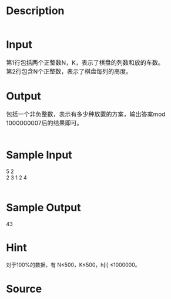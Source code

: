 
# Description

<div class="content"><p><img alt="" src="source/bzoj/2616/img/aHR0cHM6Ly9seWRzeS5jb20vSnVkZ2VPbmxpbmUvdXBsb2FkLzIwMTIwMy8xKDUpLmpwZw==.jpg"/></p></div>

# Input

<div class="content"><p><span style="font-size: medium">第1行包括两个正整数N，K，表示了棋盘的列数和放的车数。 <br/>
第2行包含N个正整数，表示了棋盘每列的高度。 </span></p></div>

# Output

<div class="content"><p><span style="font-size: medium">包括一个非负整数，表示有多少种放置的方案，输出答案mod <br/>
1000000007后的结果即可。 <br/>
 <br/>
</span></p></div>

# Sample Input

<div class="content"><span class="sampledata">5 2 <br/>
2 3 1 2 4 <br/>
 <br/>
</span></div>

# Sample Output

<div class="content"><span class="sampledata">43 </span></div>

# Hint

<div class="content"><p></p><p>对于100%的数据，有 N≤500，K≤500，h[i] ≤1000000。</p><p></p></div>

# Source

<div class="content"><p><a href="problemset.php?search="></a></p></div>

